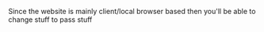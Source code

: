 Since the website is mainly client/local browser based then you'll be able to change stuff to pass stuff
